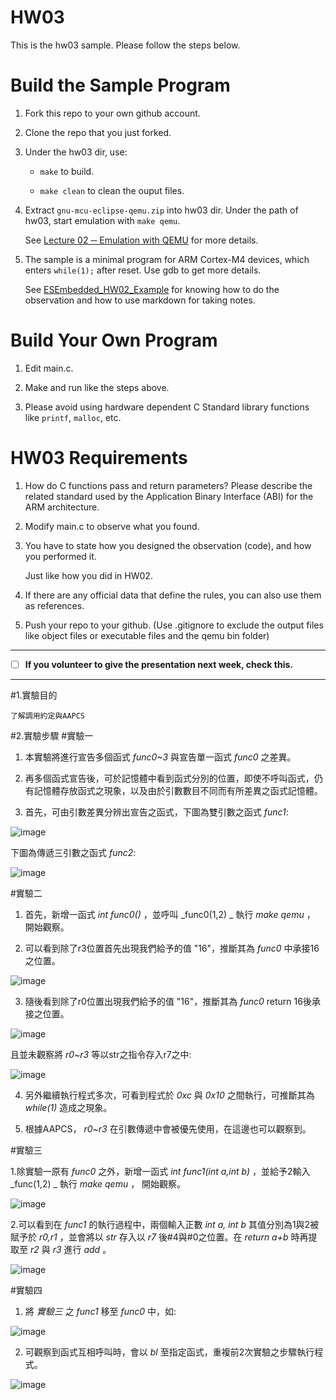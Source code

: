 HW03
===
This is the hw03 sample. Please follow the steps below.

# Build the Sample Program

1. Fork this repo to your own github account.

2. Clone the repo that you just forked.

3. Under the hw03 dir, use:

	* `make` to build.

	* `make clean` to clean the ouput files.

4. Extract `gnu-mcu-eclipse-qemu.zip` into hw03 dir. Under the path of hw03, start emulation with `make qemu`.

	See [Lecture 02 ─ Emulation with QEMU] for more details.

5. The sample is a minimal program for ARM Cortex-M4 devices, which enters `while(1);` after reset. Use gdb to get more details.

	See [ESEmbedded_HW02_Example] for knowing how to do the observation and how to use markdown for taking notes.

# Build Your Own Program

1. Edit main.c.

2. Make and run like the steps above.

3. Please avoid using hardware dependent C Standard library functions like `printf`, `malloc`, etc.

# HW03 Requirements

1. How do C functions pass and return parameters? Please describe the related standard used by the Application Binary Interface (ABI) for the ARM architecture.

2. Modify main.c to observe what you found.

3. You have to state how you designed the observation (code), and how you performed it.

	Just like how you did in HW02.

3. If there are any official data that define the rules, you can also use them as references.

4. Push your repo to your github. (Use .gitignore to exclude the output files like object files or executable files and the qemu bin folder)

[Lecture 02 ─ Emulation with QEMU]: http://www.nc.es.ncku.edu.tw/course/embedded/02/#Emulation-with-QEMU
[ESEmbedded_HW02_Example]: https://github.com/vwxyzjimmy/ESEmbedded_HW02_Example

--------------------

- [ ] **If you volunteer to give the presentation next week, check this.**

--------------------

#1.實驗目的
	
	了解調用約定與AAPCS

#2.實驗步驟
  #實驗一

1. 本實驗將進行宣告多個函式 _func0~3_ 與宣告單一函式 _func0_ 之差異。

2. 再多個函式宣告後，可於記憶體中看到函式分別的位置，即使不呼叫函式，仍有記憶體存放函式之現象，以及由於引數數目不同而有所差異之函式記憶體。

3. 首先，可由引數差異分辨出宣告之函式，下圖為雙引數之函式 _func1_:

![image](https://github.com/PoChunChiu/ESEmbedded_HW03/blob/master/img/dou.JPG)

   下圖為傳遞三引數之函式 _func2_:

![image](https://github.com/PoChunChiu/ESEmbedded_HW03/blob/master/img/tri.JPG)



  #實驗二

1. 首先，新增一函式  _int func0()_ ，並呼叫 _func0(1,2) _ 執行 _make qemu_ ， 開始觀察。

2. 可以看到除了r3位置首先出現我們給予的值 "16"，推斷其為 _func0_ 中承接16之位置。

![image](https://github.com/PoChunChiu/ESEmbedded_HW03/blob/master/img/r3.JPG)

3. 隨後看到除了r0位置出現我們給予的值 "16"，推斷其為 _func0_ return 16後承接之位置。

![image](https://github.com/PoChunChiu/ESEmbedded_HW03/blob/master/img/r0.JPG)
   
且並未觀察將 _r0~r3_ 等以str之指令存入r7之中:

![image](https://github.com/PoChunChiu/ESEmbedded_HW03/blob/master/img/nostr.JPG)

4. 另外繼續執行程式多次，可看到程式於 _0xc_ 與 _0x10_ 之間執行，可推斷其為 _while(1)_ 造成之現象。

5. 根據AAPCS， _r0~r3_ 在引數傳遞中會被優先使用，在這邊也可以觀察到。

  #實驗三

1.除實驗一原有 _func0_ 之外，新增一函式  _int func1(int a,int b)_ ，並給予2輸入 _func(1,2) _ 執行 _make qemu_ ， 開始觀察。

![image](https://github.com/PoChunChiu/ESEmbedded_HW03/blob/master/img/org_func.JPG)
	
2.可以看到在 _func1_ 的執行過程中，兩個輸入正數 _int a, int b_ 其值分別為1與2被賦予於 _r0,r1_ ，並會將以 _str_ 存入以 _r7_ 後#4與#0之位置。在 _return a+b_ 時再提取至 _r2_ 與 _r3_ 進行 _add_ 。 

![image](https://github.com/PoChunChiu/ESEmbedded_HW03/blob/master/img/offset.JPG)

  #實驗四
  
1. 將 *實驗三* 之 _func1_ 移至 _func0_ 中，如:

![image](https://github.com/PoChunChiu/ESEmbedded_HW03/blob/master/img/new_func.JPG)

2. 可觀察到函式互相呼叫時，會以 _bl_ 至指定函式，重複前2次實驗之步驟執行程式。

![image](https://github.com/PoChunChiu/ESEmbedded_HW03/blob/master/img/bl.JPG)

	
	
